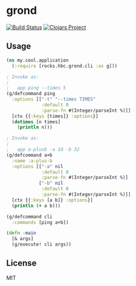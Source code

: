 # grond

[![Build Status](https://travis-ci.org/bcho/grond.svg)](https://travis-ci.org/bcho/grond)
[![Clojars Project](https://img.shields.io/clojars/v/rocks.hbc/grond.svg)](https://clojars.org/rocks.hbc/grond)

## Usage

```clojure
(ns my.cool.application
  (:require [rocks.hbc.grond.cli :as g]))

; Invoke as:
;
;   app ping --times 5
(g/defcommand ping
  :options [["-t" "--times TIMES"
             :default 0
             :parse-fn #(Integer/parseInt %)]]
  [ctx {{:keys [times]} :options}]
  (dotimes [n times]
    (println n)))

; Invoke as:
;
;   app a-plusb -a 10 -b 32
(g/defcommand a+b
  :name :a-plus-b
  :options [["-a" nil
             :default 0
             :parse-fn #(Integer/parseInt %)]
            ["-b" nil
             :default 0
             :parse-fn #(Integer/parseInt %)]]
  [ctx {{:keys [a b]} :options}]
  (println (+ a b)))

(g/defcommand cli
  :commands [ping a+b])

(defn -main
  [& args]
  (g/execute! cli args))
```

## License

MIT
